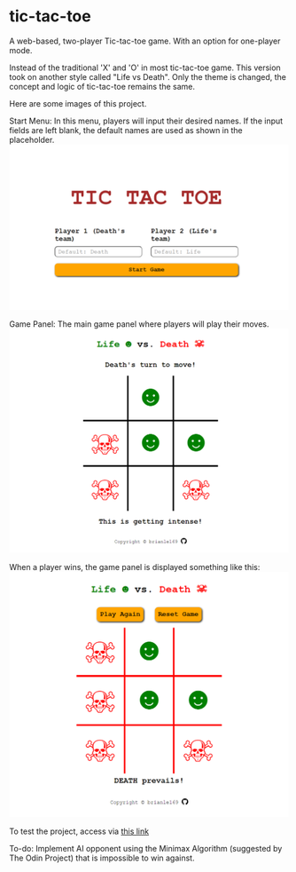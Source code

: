# tic-tac-toe

A web-based, two-player Tic-tac-toe game. With an option for one-player mode.

Instead of the traditional 'X' and 'O' in most tic-tac-toe game. This version took on another style called "Life vs Death". Only the theme is changed, the concept and logic of tic-tac-toe remains the same.

Here are some images of this project.

Start Menu: In this menu, players will input their desired names. If the input fields are left blank, the default names are used as shown in the placeholder.
![start-menu](./img/start-menu.png)

Game Panel: The main game panel where players will play their moves.
![game-panel](./img/game-panel.png)

When a player wins, the game panel is displayed something like this:
![player-wins](./img/player-wins.png)

To test the project, access via [this link](https://brianle169.github.io/tic-tac-toe/)

To-do: Implement AI opponent using the Minimax Algorithm (suggested by The Odin Project) that is impossible to win against.
